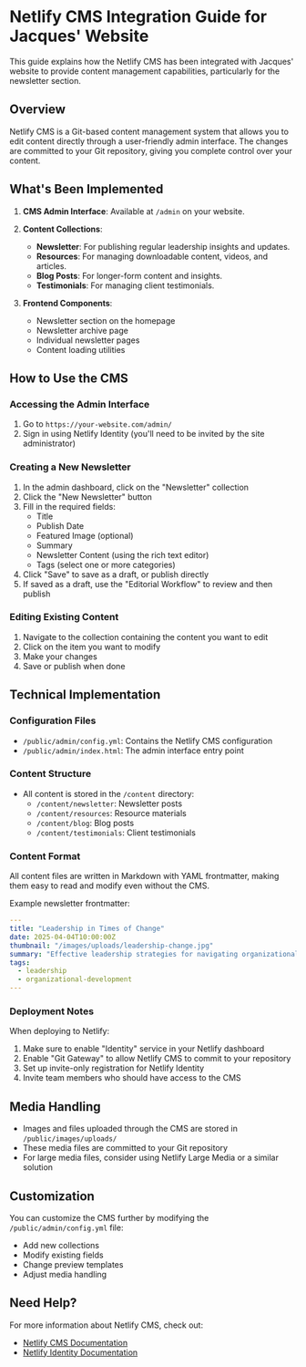 # Netlify CMS Integration Guide for Jacques' Website

This guide explains how the Netlify CMS has been integrated with Jacques' website to provide content management capabilities, particularly for the newsletter section.

## Overview

Netlify CMS is a Git-based content management system that allows you to edit content directly through a user-friendly admin interface. The changes are committed to your Git repository, giving you complete control over your content.

## What's Been Implemented

1. **CMS Admin Interface**: Available at `/admin` on your website.
2. **Content Collections**:
   - **Newsletter**: For publishing regular leadership insights and updates.
   - **Resources**: For managing downloadable content, videos, and articles.
   - **Blog Posts**: For longer-form content and insights.
   - **Testimonials**: For managing client testimonials.

3. **Frontend Components**:
   - Newsletter section on the homepage
   - Newsletter archive page
   - Individual newsletter pages
   - Content loading utilities

## How to Use the CMS

### Accessing the Admin Interface

1. Go to `https://your-website.com/admin/`
2. Sign in using Netlify Identity (you'll need to be invited by the site administrator)

### Creating a New Newsletter

1. In the admin dashboard, click on the "Newsletter" collection
2. Click the "New Newsletter" button
3. Fill in the required fields:
   - Title
   - Publish Date
   - Featured Image (optional)
   - Summary
   - Newsletter Content (using the rich text editor)
   - Tags (select one or more categories)
4. Click "Save" to save as a draft, or publish directly
5. If saved as a draft, use the "Editorial Workflow" to review and then publish

### Editing Existing Content

1. Navigate to the collection containing the content you want to edit
2. Click on the item you want to modify
3. Make your changes
4. Save or publish when done

## Technical Implementation

### Configuration Files

- `/public/admin/config.yml`: Contains the Netlify CMS configuration
- `/public/admin/index.html`: The admin interface entry point

### Content Structure

- All content is stored in the `/content` directory:
  - `/content/newsletter`: Newsletter posts
  - `/content/resources`: Resource materials
  - `/content/blog`: Blog posts
  - `/content/testimonials`: Client testimonials

### Content Format

All content files are written in Markdown with YAML frontmatter, making them easy to read and modify even without the CMS.

Example newsletter frontmatter:
```yaml
---
title: "Leadership in Times of Change"
date: 2025-04-04T10:00:00Z
thumbnail: "/images/uploads/leadership-change.jpg"
summary: "Effective leadership strategies for navigating organizational change..."
tags: 
  - leadership
  - organizational-development
---
```

### Deployment Notes

When deploying to Netlify:

1. Make sure to enable "Identity" service in your Netlify dashboard
2. Enable "Git Gateway" to allow Netlify CMS to commit to your repository
3. Set up invite-only registration for Netlify Identity
4. Invite team members who should have access to the CMS

## Media Handling

- Images and files uploaded through the CMS are stored in `/public/images/uploads/`
- These media files are committed to your Git repository
- For large media files, consider using Netlify Large Media or a similar solution

## Customization

You can customize the CMS further by modifying the `/public/admin/config.yml` file:

- Add new collections
- Modify existing fields
- Change preview templates
- Adjust media handling

## Need Help?

For more information about Netlify CMS, check out:
- [Netlify CMS Documentation](https://www.netlifycms.org/docs/intro/)
- [Netlify Identity Documentation](https://docs.netlify.com/visitor-access/identity/)
